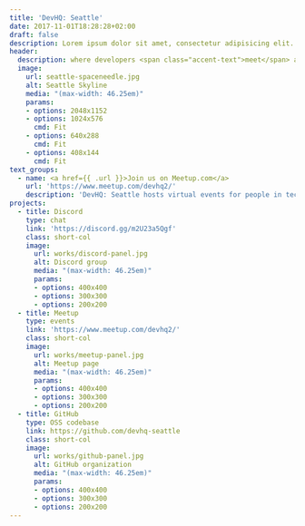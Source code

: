 ```yaml
---
title: 'DevHQ: Seattle'
date: 2017-11-01T18:28:28+02:00
draft: false
description: Lorem ipsum dolor sit amet, consectetur adipisicing elit. Dolor cumque magnam aliquid, explicabo amet quasi eveniet reprehenderit dolorum exercitationem maiores provident ex error, tenetur.
header:
  description: where developers <span class="accent-text">meet</span> and <span class="accent-text">create</span>.
  image:
    url: seattle-spaceneedle.jpg
    alt: Seattle Skyline
    media: "(max-width: 46.25em)"
    params:
    - options: 2048x1152
    - options: 1024x576
      cmd: Fit
    - options: 640x288
      cmd: Fit
    - options: 408x144
      cmd: Fit
text_groups:
  - name: <a href={{ .url }}>Join us on Meetup.com</a>
    url: 'https://www.meetup.com/devhq2/'
    description: 'DevHQ: Seattle hosts virtual events for people in tech, and all are welcome to attend. Join our Meetup group to RSVP for events. The purpose of DevHQ is to create value for developers through social events and OSS projects.'
projects:
  - title: Discord
    type: chat
    link: 'https://discord.gg/m2U23a5Qgf'
    class: short-col
    image:
      url: works/discord-panel.jpg
      alt: Discord group
      media: "(max-width: 46.25em)"
      params:
      - options: 400x400
      - options: 300x300
      - options: 200x200
  - title: Meetup
    type: events
    link: 'https://www.meetup.com/devhq2/'
    class: short-col
    image:
      url: works/meetup-panel.jpg
      alt: Meetup page
      media: "(max-width: 46.25em)"
      params:
      - options: 400x400
      - options: 300x300
      - options: 200x200
  - title: GitHub
    type: OSS codebase
    link: https://github.com/devhq-seattle
    class: short-col
    image:
      url: works/github-panel.jpg
      alt: GitHub organization
      media: "(max-width: 46.25em)"
      params:
      - options: 400x400
      - options: 300x300
      - options: 200x200
---
```

